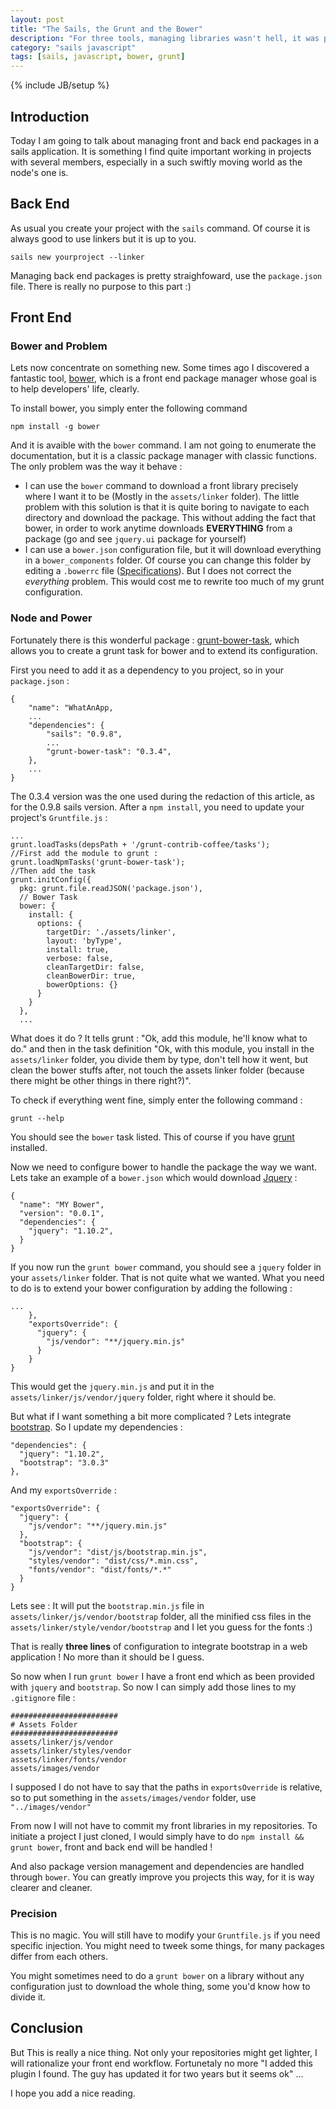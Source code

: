 ```yaml
---
layout: post
title: "The Sails, the Grunt and the Bower"
description: "For three tools, managing libraries wasn't hell, it was practice"
category: "sails javascript"
tags: [sails, javascript, bower, grunt]
---
```

{% include JB/setup %}

## Introduction

Today I am going to talk about managing front and back end packages in a sails application. It is something I find quite important working in projects with several members, especially in a such swiftly moving world as the node's one is.

## Back End

As usual you create your project with the `sails` command. Of course it is always good to use linkers but it is up to you.

    sails new yourproject --linker

Managing back end packages is pretty straighfoward, use the `package.json` file. There is really no purpose to this part :)

## Front End

### Bower and Problem

Lets now concentrate on something new. Some times ago I discovered a fantastic tool, [bower](http://bower.io/), which is a front end package manager whose goal is to help developers' life, clearly.

To install bower, you simply enter the following command

    npm install -g bower

And it is avaible with the `bower` command. I am not going to enumerate the documentation, but it is a classic package manager with classic functions. The only problem was the way it behave :

* I can use the `bower` command to download a front library precisely where I want it to be (Mostly in the `assets/linker` folder). The little problem with this solution is that it is quite boring to navigate to each directory and download the package. This without adding the fact that bower, in order to work anytime downloads **EVERYTHING** from a package (go and see `jquery.ui` package for yourself)
* I can use a `bower.json` configuration file, but it will download everything in a `bower_components` folder. Of course you can change this folder by editing a `.bowerrc` file ([Specifications](https://docs.google.com/document/d/1APq7oA9tNao1UYWyOm8dKqlRP2blVkROYLZ2fLIjtWc/edit#)). But I does not correct the *everything* problem. This would cost me to rewrite too much of my grunt configuration.

### Node and Power

Fortunately there is this wonderful package : [grunt-bower-task](https://github.com/yatskevich/grunt-bower-task), which allows you to create a grunt task for bower and to extend its configuration.

First you need to add it as a dependency to you project, so in your `package.json` :

    {
        "name": "WhatAnApp,
        ...
        "dependencies": {
            "sails": "0.9.8",
            ...
            "grunt-bower-task": "0.3.4",
        },
        ...
    }

The 0.3.4 version was the one used during the redaction of this article, as for the 0.9.8 sails version. After a `npm install`, you need to update your project's `Gruntfile.js` :

    ...
    grunt.loadTasks(depsPath + '/grunt-contrib-coffee/tasks');
    //First add the module to grunt :
    grunt.loadNpmTasks('grunt-bower-task');
    //Then add the task
    grunt.initConfig({
      pkg: grunt.file.readJSON('package.json'),
      // Bower Task
      bower: {
        install: {
          options: {
            targetDir: './assets/linker',
            layout: 'byType',
            install: true,
            verbose: false,
            cleanTargetDir: false,
            cleanBowerDir: true,
            bowerOptions: {}
          }
        }
      },
      ...

What does it do ? It tells  grunt : "Ok, add this module, he'll know what to do." and then in the task definition "Ok, with this module, you install in the `assets/linker` folder, you divide them by type, don't tell how it went, but clean the bower stuffs after, not touch the assets linker folder (because there might be other things in there right?)".

To check if everything went fine, simply enter the following command :

    grunt --help

You should see the `bower` task listed. This of course if you have [grunt](http://gruntjs.com/) installed.

Now we need to configure bower to handle the package the way we want. Lets take an example of a `bower.json` which would download [Jquery](http://jquery.com/) :

    {
      "name": "MY Bower",
      "version": "0.0.1",
      "dependencies": {
        "jquery": "1.10.2",
      }
    }

If you now run the `grunt bower` command, you should see a `jquery` folder in your `assets/linker` folder. That is not quite what we wanted. What you need to do is to extend your bower configuration by adding the following :

    ...
        },
        "exportsOverride": {
          "jquery": {
            "js/vendor": "**/jquery.min.js"
          }
        }
    }

This would get the `jquery.min.js` and put it in the `assets/linker/js/vendor/jquery` folder, right where it should be.

But what if I want something a bit more complicated ? Lets integrate [bootstrap](http://getboostrap.com). So I update my dependencies : 

    "dependencies": {
      "jquery": "1.10.2",
      "bootstrap": "3.0.3" 
    },

And my `exportsOverride` :

    "exportsOverride": {
      "jquery": {
        "js/vendor": "**/jquery.min.js"
      },
      "bootstrap": {
        "js/vendor": "dist/js/bootstrap.min.js",
        "styles/vendor": "dist/css/*.min.css",
        "fonts/vendor": "dist/fonts/*.*"
      }
    }

Lets see : It will put the `bootstrap.min.js` file in `assets/linker/js/vendor/bootstrap` folder, all the minified css files in the `assets/linker/style/vendor/bootstrap` and I let you guess for the fonts :)

That is really **three lines** of configuration to integrate bootstrap in a web application ! No more than it should be I guess.

So now when I run `grunt bower` I have a front end which as been provided with `jquery` and `bootstrap`. So now I can simply add those lines to my `.gitignore` file :

    ########################
    # Assets Folder
    ########################
    assets/linker/js/vendor
    assets/linker/styles/vendor
    assets/linker/fonts/vendor
    assets/images/vendor

I supposed I do not have to say that the paths in `exportsOverride` is relative, so to put something in the `assets/images/vendor` folder, use `"../images/vendor"`

From now I will not have to commit my front libraries in my repositories. To initiate a project I just cloned, I would simply have to do `npm install && grunt bower`, front and back end will be handled !

And also package version management and dependencies are handled through `bower`. You can greatly improve you projects this way, for it is way clearer and cleaner.

### Precision

This is no magic. You will still have to modify your `Gruntfile.js` if you need specific injection. You might need to tweek some things, for many packages differ from each others.

You might sometimes need to do a `grunt bower` on a library without any configuration just to download the whole thing, some you'd know how to divide it.

## Conclusion

But This is really a nice thing. Not only your repositories might get lighter, I will rationalize your front end workflow. Fortunetaly no more "I added this plugin I found. The guy has updated it for two years but it seems ok" ...

I hope you add a nice reading.


